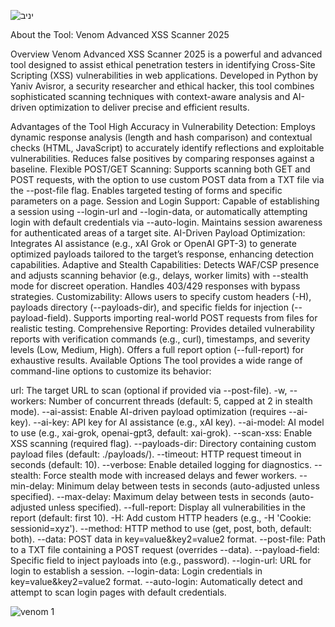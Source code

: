 ![יניב](https://github.com/user-attachments/assets/bb26572f-2d8b-400e-b4e6-7d70536cc51e)


About the Tool: Venom Advanced XSS Scanner 2025

Overview
Venom Advanced XSS Scanner 2025 is a powerful and advanced tool designed to assist ethical penetration testers in identifying Cross-Site Scripting (XSS) vulnerabilities in web applications. Developed in Python by Yaniv Avisror, a security researcher and ethical hacker, this tool combines sophisticated scanning techniques with context-aware analysis and AI-driven optimization to deliver precise and efficient results.

Advantages of the Tool
High Accuracy in Vulnerability Detection:
Employs dynamic response analysis (length and hash comparison) and contextual checks (HTML, JavaScript) to accurately identify reflections and exploitable vulnerabilities.
Reduces false positives by comparing responses against a baseline.
Flexible POST/GET Scanning:
Supports scanning both GET and POST requests, with the option to use custom POST data from a TXT file via the --post-file flag.
Enables targeted testing of forms and specific parameters on a page.
Session and Login Support:
Capable of establishing a session using --login-url and --login-data, or automatically attempting login with default credentials via --auto-login.
Maintains session awareness for authenticated areas of a target site.
AI-Driven Payload Optimization:
Integrates AI assistance (e.g., xAI Grok or OpenAI GPT-3) to generate optimized payloads tailored to the target’s response, enhancing detection capabilities.
Adaptive and Stealth Capabilities:
Detects WAF/CSP presence and adjusts scanning behavior (e.g., delays, worker limits) with --stealth mode for discreet operation.
Handles 403/429 responses with bypass strategies.
Customizability:
Allows users to specify custom headers (-H), payloads directory (--payloads-dir), and specific fields for injection (--payload-field).
Supports importing real-world POST requests from files for realistic testing.
Comprehensive Reporting:
Provides detailed vulnerability reports with verification commands (e.g., curl), timestamps, and severity levels (Low, Medium, High).
Offers a full report option (--full-report) for exhaustive results.
Available Options
The tool provides a wide range of command-line options to customize its behavior:

url: The target URL to scan (optional if provided via --post-file).
-w, --workers: Number of concurrent threads (default: 5, capped at 2 in stealth mode).
--ai-assist: Enable AI-driven payload optimization (requires --ai-key).
--ai-key: API key for AI assistance (e.g., xAI key).
--ai-model: AI model to use (e.g., xai-grok, openai-gpt3, default: xai-grok).
--scan-xss: Enable XSS scanning (required flag).
--payloads-dir: Directory containing custom payload files (default: ./payloads/).
--timeout: HTTP request timeout in seconds (default: 10).
--verbose: Enable detailed logging for diagnostics.
--stealth: Force stealth mode with increased delays and fewer workers.
--min-delay: Minimum delay between tests in seconds (auto-adjusted unless specified).
--max-delay: Maximum delay between tests in seconds (auto-adjusted unless specified).
--full-report: Display all vulnerabilities in the report (default: first 10).
-H: Add custom HTTP headers (e.g., -H 'Cookie: sessionid=xyz').
--method: HTTP method to use (get, post, both, default: both).
--data: POST data in key=value&key2=value2 format.
--post-file: Path to a TXT file containing a POST request (overrides --data).
--payload-field: Specific field to inject payloads into (e.g., password).
--login-url: URL for login to establish a session.
--login-data: Login credentials in key=value&key2=value2 format.
--auto-login: Automatically detect and attempt to scan login pages with default credentials.


![venom 1](https://github.com/user-attachments/assets/ff915909-d07a-4856-9c14-9775b938631a)

